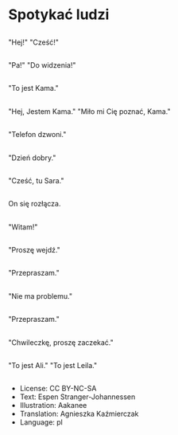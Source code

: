 # Spotykać ludzi

##
"Hej!" "Cześć!"

##
"Pa!" "Do widzenia!"

##
"To jest Kama."

##
"Hej, Jestem Kama." "Miło mi Cię poznać, Kama."

##
"Telefon dzwoni."

##
"Dzień dobry."

##
"Cześć, tu Sara."

##
On się rozłącza.

##
"Witam!"

##
"Proszę wejdź."

##
"Przepraszam."

##
"Nie ma problemu."

##
"Przepraszam."

##
"Chwileczkę, proszę zaczekać."

##
"To jest Ali." "To jest Leila."

##
* License: CC BY-NC-SA
* Text: Espen Stranger-Johannessen
* Illustration: Aakanee
* Translation: Agnieszka Kaźmierczak
* Language: pl
